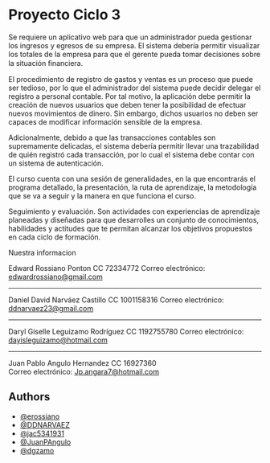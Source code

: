 
# Proyecto Ciclo 3

Se requiere un aplicativo web para que un administrador pueda gestionar los
ingresos y egresos de su empresa. El sistema debería permitir visualizar los
totales de la empresa para que el gerente pueda tomar decisiones sobre la
situación ﬁnanciera.

El procedimiento de registro de gastos y ventas es un proceso que puede ser
tedioso, por lo que el administrador del sistema puede decidir delegar el
registro a personal contable. Por tal motivo, la aplicación debe permitir la
creación de nuevos usuarios que deben tener la posibilidad de efectuar
nuevos movimientos de dinero. Sin embargo, dichos usuarios no deben ser
capaces de modificar información sensible de la empresa.


Adicionalmente, debido a que las transacciones contables son supremamente delicadas, el sistema debería permitir llevar una trazabilidad de quién registró cada transacción, por lo cual el sistema debe contar con un sistema de autenticación.

El curso cuenta con una sesión de generalidades, en la que encontrarás el programa detallado, la presentación, la ruta de aprendizaje, la metodología que se va a seguir y la manera en que funciona el curso.

Seguimiento y evaluación. Son actividades con experiencias de aprendizaje planeadas y diseñadas para que desarrolles un conjunto de conocimientos, habilidades y actitudes que te permitan alcanzar los objetivos propuestos en cada ciclo de formación.

Nuestra informacion

Edward Rossiano Ponton
CC 72334772
Correo electrónico: edwardrossiano@gmail.com

------------------------------------------------

Daniel David Narváez Castillo
CC 1001158316
Correo electrónico: ddnarvaez23@gmail.com

------------------------------------------------

Daryl Giselle Leguizamo Rodríguez
CC 1192755780
Correo electrónico: dayisleguizamo@hotmail.com

------------------------------------------------

Juan Pablo Angulo Hernandez                                                                                                                                                                           CC 16927360                                                                                                                                                                                                    
Correo electrónico:  Jp.angara7@hotmail.com

## Authors

- [@erossiano](https://www.github.com/erossiano)
- [@DDNARVAEZ](https://www.github.com/DDNARVAEZ)
- [@jac5341931](https://github.com/jac5341931)
- [@JuanPAngulo](https://github.com/JuanPAngulo)
- [@dgzamo](https://github.com/dgzamo)




